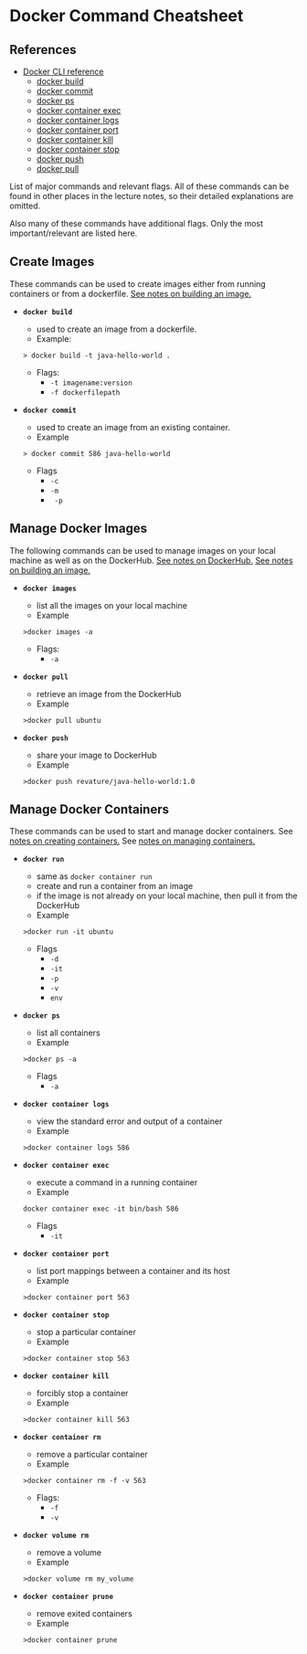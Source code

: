 # Docker Command Cheatsheet
## References
- [Docker CLI reference](https://docs.docker.com/reference/)
  - [docker build](https://docs.docker.com/engine/reference/commandline/build/)
  - [docker commit](https://docs.docker.com/engine/reference/commandline/commit/)
  - [docker ps](https://docs.docker.com/engine/reference/commandline/ps/)
  - [docker container exec](https://docs.docker.com/engine/reference/commandline/container_exec/)
  - [docker container logs](https://docs.docker.com/engine/reference/commandline/container_logs/)
  - [docker container port](https://docs.docker.com/engine/reference/commandline/container_port/)
  - [docker container kill](https://docs.docker.com/engine/reference/commandline/container_kill/)
  - [docker container stop](https://docs.docker.com/engine/reference/commandline/container_stop/)
  - [docker push](https://docs.docker.com/engine/reference/commandline/push/)
  - [docker pull](https://docs.docker.com/engine/reference/commandline/pull/)


List of major commands and relevant flags. All of these commands can be found in other places in the lecture notes, so their detailed explanations are omitted. 

Also many of these commands have additional flags. Only the most important/relevant are listed here. 

## Create Images
These commands can be used to create images either from running containers or from a dockerfile. 
[See notes on building an image.](./building-an-image.md)

  - **`docker build`**
    - used to create an image from a dockerfile. 
    - Example:
    ```console
    > docker build -t java-hello-world .
    ```
    - Flags: 
      - `-t imagename:version` 
      - `-f dockerfilepath`


  - **`docker commit`**
    - used to create an image from an existing container.
    - Example
    ```console
    > docker commit 586 java-hello-world 
    ```
    - Flags
      - `-c `
      - `-m `
      - ` -p`

## Manage Docker Images 
The following commands can be used to manage images on your local machine as well as on the DockerHub. 
[See notes on DockerHub.](./dockerhub-container-registry.md)
[See notes on building an image.](./building-an-image.md)

  - **`docker images`**
    - list all the images on your local machine
    - Example
    ```
    >docker images -a
    ```
    - Flags:
      - `-a`  

  - **`docker pull`**
    - retrieve an image from the DockerHub
    - Example
    ```
    >docker pull ubuntu
    ```

  - **`docker push`**
    - share your image to DockerHub
    - Example
    ```
    >docker push revature/java-hello-world:1.0
    ```


## Manage Docker Containers
These commands can be used to start and manage docker containers. 
See [notes on creating containers.](./creating-containers.md)
See [notes on managing containers.](./managing-containers.md)
  - **`docker run`**
    - same as `docker container run`
    - create and run a container from an image
    - if the image is not already on your local machine, then pull it from the DockerHub 
    - Example
    ```console
    >docker run -it ubuntu 
    ```
    - Flags
      - `-d`
      - `-it`
      - `-p`
      - `-v`
      - `env`

  - **`docker ps `**
    - list all containers
    - Example
    ```
    >docker ps -a
    ```
    - Flags
      - `-a`

  - **`docker container logs `**
    - view the standard error and output of a container
    - Example
    ```
    >docker container logs 586
    ```
  - **`docker container exec `**
    - execute a command in a running container
    - Example
    ```
    docker container exec -it bin/bash 586
    ```
    - Flags
      - `-it`
  - **`docker container port `**
    - list port mappings between a container and its host  
    - Example
    ```console  
    >docker container port 563
    ``` 
  - **`docker container stop `**
    - stop a particular container
    - Example
    ```console  
    >docker container stop 563
    ``` 
  - **`docker container kill `**
    - forcibly stop a container 
    - Example
    ```console  
    >docker container kill 563
    ``` 
  - **`docker container rm `**
    - remove a particular container  
    - Example
    ```console  
    >docker container rm -f -v 563
    ``` 
    - Flags:
      - `-f`
      - `-v`
  - **`docker volume rm `**
    - remove a volume
    - Example
    ```console
    >docker volume rm my_volume
    ```
  - **`docker container prune`**
    - remove exited containers
    - Example
    ```console
    >docker container prune
    ```